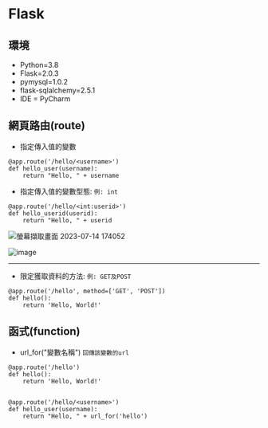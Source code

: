 # Flask

## 環境
* Python=3.8
* Flask=2.0.3
* pymysql=1.0.2
* flask-sqlalchemy=2.5.1
* IDE = PyCharm


## 網頁路由(route)
- 指定傳入值的變數
```
@app.route('/hello/<username>')
def hello_user(username):
    return "Hello, " + username
```

- 指定傳入值的變數型態: `例: int`
```
@app.route('/hello/<int:userid>')
def hello_userid(userid):
    return "Hello, " + userid
```
![螢幕擷取畫面 2023-07-14 174052](https://github.com/ShowXD/Learning-note/assets/29877260/6e3918f3-8f96-4f93-8d07-5fc9147c7af5)


![image](https://user-images.githubusercontent.com/29877260/208165574-68b3a822-4564-417d-ae97-70904aeaa32b.png)

-----

- 限定獲取資料的方法: `例: GET及POST`
```
@app.route('/hello', method=['GET', 'POST'])
def hello():
    return 'Hello, World!'
```

## 函式(function)
- url_for("變數名稱")
`回傳該變數的url`
```
@app.route('/hello')
def hello():
    return 'Hello, World!'


@app.route('/hello/<username>')
def hello_user(username):
    return "Hello, " + url_for('hello')
```
